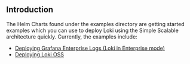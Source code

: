 ## Introduction
The Helm Charts found under the examples directory are getting started examples which you can use to deploy Loki using the Simple Scalable architecture quickly. Currently, the examples include:
- [Deploying Grafana Enterprise Logs (Loki in Enterprise mode)](https://github.com/grafana/loki/tree/main/production/helm/loki/docs/examples/enterprise)
- [Deploying Loki OSS](https://github.com/grafana/loki/tree/main/production/helm/loki/docs/examples/oss)

